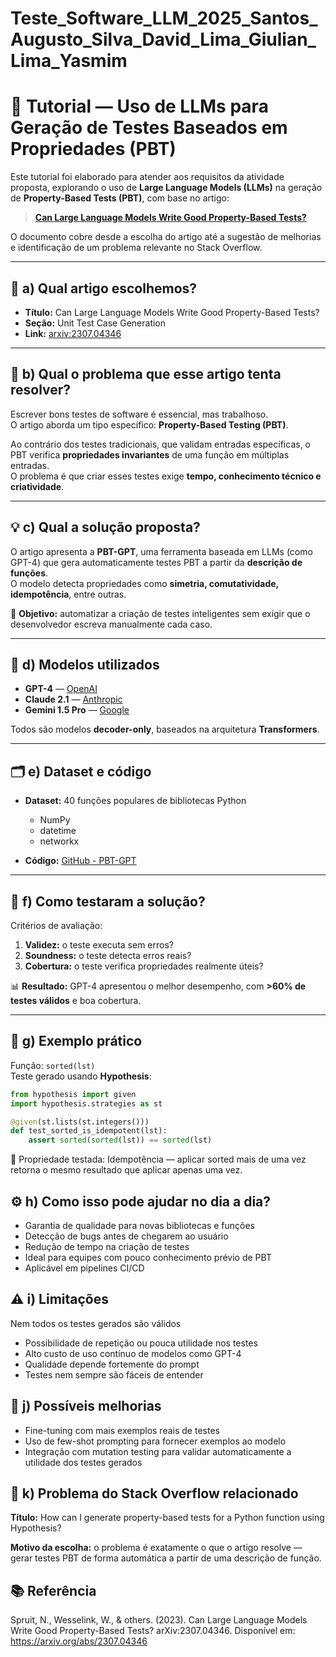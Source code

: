 # Teste_Software_LLM_2025_Santos_Augusto_Silva_David_Lima_Giulian_Lima_Yasmim

# 📄 Tutorial — Uso de LLMs para Geração de Testes Baseados em Propriedades (PBT)

Este tutorial foi elaborado para atender aos requisitos da atividade proposta, explorando o uso de **Large Language Models (LLMs)** na geração de **Property-Based Tests (PBT)**, com base no artigo:

> **[Can Large Language Models Write Good Property-Based Tests?](https://arxiv.org/abs/2307.04346)**

O documento cobre desde a escolha do artigo até a sugestão de melhorias e identificação de um problema relevante no Stack Overflow.

---

## 📌 a) Qual artigo escolhemos?

- **Título:** Can Large Language Models Write Good Property-Based Tests?  
- **Seção:** Unit Test Case Generation  
- **Link:** [arxiv:2307.04346](https://arxiv.org/abs/2307.04346)  

---

## 🎯 b) Qual o problema que esse artigo tenta resolver?

Escrever bons testes de software é essencial, mas trabalhoso.  
O artigo aborda um tipo específico: **Property-Based Testing (PBT)**.  

Ao contrário dos testes tradicionais, que validam entradas específicas, o PBT verifica **propriedades invariantes** de uma função em múltiplas entradas.  
O problema é que criar esses testes exige **tempo, conhecimento técnico e criatividade**.

---

## 💡 c) Qual a solução proposta?

O artigo apresenta a **PBT-GPT**, uma ferramenta baseada em LLMs (como GPT-4) que gera automaticamente testes PBT a partir da **descrição de funções**.  
O modelo detecta propriedades como **simetria, comutatividade, idempotência**, entre outras.

📌 **Objetivo:** automatizar a criação de testes inteligentes sem exigir que o desenvolvedor escreva manualmente cada caso.

---

## 🧠 d) Modelos utilizados

- **GPT-4** — [OpenAI](https://platform.openai.com)  
- **Claude 2.1** — [Anthropic](https://www.anthropic.com)  
- **Gemini 1.5 Pro** — [Google](https://ai.google.dev/gemini/)  

Todos são modelos **decoder-only**, baseados na arquitetura **Transformers**.

---

## 🗂 e) Dataset e código

- **Dataset:** 40 funções populares de bibliotecas Python  
  - NumPy  
  - datetime  
  - networkx  

- **Código:** [GitHub - PBT-GPT](https://github.com/engineeringforresearch/PBT-GPT)  

---

## 🧪 f) Como testaram a solução?

Critérios de avaliação:

1. **Validez:** o teste executa sem erros?  
2. **Soundness:** o teste detecta erros reais?  
3. **Cobertura:** o teste verifica propriedades realmente úteis?  

📊 **Resultado:** GPT-4 apresentou o melhor desempenho, com **>60% de testes válidos** e boa cobertura.

---

## 📝 g) Exemplo prático

Função: `sorted(lst)`  
Teste gerado usando **Hypothesis**:

```python
from hypothesis import given
import hypothesis.strategies as st

@given(st.lists(st.integers()))
def test_sorted_is_idempotent(lst):
    assert sorted(sorted(lst)) == sorted(lst)
```
📌 Propriedade testada: Idempotência — aplicar sorted mais de uma vez retorna o mesmo resultado que aplicar apenas uma vez.

## ⚙️ h) Como isso pode ajudar no dia a dia?
- Garantia de qualidade para novas bibliotecas e funções
- Detecção de bugs antes de chegarem ao usuário
- Redução de tempo na criação de testes
- Ideal para equipes com pouco conhecimento prévio de PBT
- Aplicável em pipelines CI/CD

## ⚠️ i) Limitações
Nem todos os testes gerados são válidos
- Possibilidade de repetição ou pouca utilidade nos testes
- Alto custo de uso contínuo de modelos como GPT-4
- Qualidade depende fortemente do prompt
- Testes nem sempre são fáceis de entender

## 🚀 j) Possíveis melhorias
- Fine-tuning com mais exemplos reais de testes
- Uso de few-shot prompting para fornecer exemplos ao modelo
- Integração com mutation testing para validar automaticamente a utilidade dos testes gerados

## 💬 k) Problema do Stack Overflow relacionado
**Título:** How can I generate property-based tests for a Python function using Hypothesis?

**Motivo da escolha:** o problema é exatamente o que o artigo resolve — gerar testes PBT de forma automática a partir de uma descrição de função.

## 📚 Referência
Spruit, N., Wesselink, W., & others. (2023). Can Large Language Models Write Good Property-Based Tests? arXiv:2307.04346.
Disponível em: https://arxiv.org/abs/2307.04346
